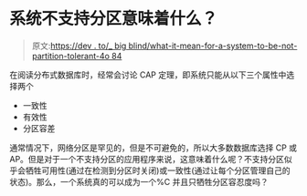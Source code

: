 # 系统不支持分区意味着什么？

> 原文:[https://dev . to/_ big blind/what-it-mean-for-a-system-to-be-not-partition-tolerant-4o 84](https://dev.to/_bigblind/what-does-it-mean-for-a-system-to-be-not-partition-tolerant--4o84)

在阅读分布式数据库时，经常会讨论 CAP 定理，即系统只能从以下三个属性中选择两个

*   一致性
*   有效性
*   分区容差

通常情况下，网络分区是罕见的，但是不可避免的，所以大多数数据库选择 CP 或 AP。但是对于一个不支持分区的应用程序来说，这意味着什么呢？不支持分区似乎会牺牲可用性(通过在检测到分区时关闭)或一致性(通过让每个分区管理自己的状态)。那么，一个系统真的可以成为一个%C 并且只牺牲分区容忍度吗？